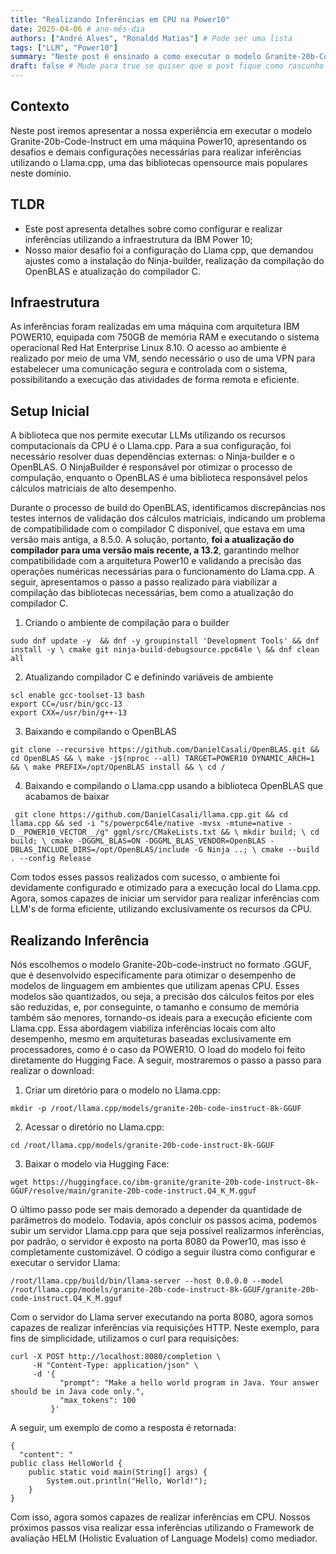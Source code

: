 ```yaml
---
title: "Realizando Inferências em CPU na Power10"
date: 2025-04-06 # ano-mês-dia
authors: ["André Alves", "Ronaldd Matias"] # Pode ser uma lista
tags: ["LLM", "Power10"]
summary: "Neste post é ensinado a como executar o modelo Granite-20b-Code-Instruct em CPU em uma máquina Power10. "
draft: false # Mude para true se quiser que o post fique como rascunho
---
```


## Contexto  
Neste post iremos apresentar a nossa experiência em executar o modelo Granite-20b-Code-Instruct em uma máquina Power10, apresentando os desafios e demais configurações necessárias para realizar inferências utilizando o Llama.cpp, uma das bibliotecas opensource mais populares neste domínio.

## TLDR  
- Este post apresenta detalhes sobre como configurar e realizar inferências utilizando a infraestrutura da IBM Power 10;
- Nosso maior desafio foi a configuração do Llama cpp, que demandou ajustes como a instalação do Ninja-builder, realização da compilação do OpenBLAS e atualização do compilador C.

## Infraestrutura  
As inferências foram realizadas em uma máquina com arquitetura IBM POWER10, equipada com 750GB de memória RAM e executando o sistema operacional Red Hat Enterprise Linux 8.10. O acesso ao ambiente é realizado por meio de uma VM, sendo necessário o uso de uma VPN para estabelecer uma comunicação segura e controlada com o sistema, possibilitando a execução das atividades de forma remota e eficiente.

## Setup Inicial  
A biblioteca que nos permite executar LLMs utilizando os recursos computacionais da CPU é o Llama.cpp. Para a sua configuração, foi necessário resolver duas dependências externas: o Ninja-builder e o OpenBLAS. O NinjaBuilder é responsável por otimizar o processo de compulação, enquanto o OpenBLAS é uma biblioteca responsável pelos cálculos matriciais de alto desempenho.

Durante o processo de build do OpenBLAS, identificamos discrepâncias nos testes internos de validação dos cálculos matriciais, indicando um problema de compatibilidade com o compilador C disponível, que estava em uma versão mais antiga, a 8.5.0. A solução, portanto, **foi a atualização do compilador para uma versão mais recente, a 13.2**, garantindo melhor compatibilidade com a arquitetura Power10 e validando a precisão das operações numéricas necessárias para o funcionamento do Llama.cpp. A seguir, apresentamos o passo a passo realizado para viabilizar a compilação das bibliotecas necessárias, bem como a atualização do compilador C.

1. Criando o ambiente de compilação para o builder

```
sudo dnf update -y  && dnf -y groupinstall 'Development Tools' && dnf install -y \ cmake git ninja-build-debugsource.ppc64le \ && dnf clean all
```

2. Atualizando compilador C e definindo variáveis de ambiente

```
scl enable gcc-toolset-13 bash
export CC=/usr/bin/gcc-13
export CXX=/usr/bin/g++-13
```

3. Baixando e compilando o OpenBLAS

```
git clone --recursive https://github.com/DanielCasali/OpenBLAS.git && cd OpenBLAS && \ make -j$(nproc --all) TARGET=POWER10 DYNAMIC_ARCH=1 && \ make PREFIX=/opt/OpenBLAS install && \ cd /
```

4. Baixando e compilando o Llama.cpp usando a biblioteca OpenBLAS que acabamos de baixar

```
 git clone https://github.com/DanielCasali/llama.cpp.git && cd llama.cpp && sed -i "s/powerpc64le/native -mvsx -mtune=native -D__POWER10_VECTOR__/g" ggml/src/CMakeLists.txt && \ mkdir build; \ cd build; \ cmake -DGGML_BLAS=ON -DGGML_BLAS_VENDOR=OpenBLAS -DBLAS_INCLUDE_DIRS=/opt/OpenBLAS/include -G Ninja ..; \ cmake --build . --config Release
```

Com todos esses passos realizados com sucesso, o ambiente foi devidamente configurado e otimizado para a execução local do Llama.cpp. Agora, somos capazes de iniciar um servidor para realizar inferências com LLM's de forma eficiente, utilizando exclusivamente os recursos da CPU.


## Realizando Inferência

Nós escolhemos o modelo Granite-20b-code-instruct no formato .GGUF, que é desenvolvido especificamente para otimizar o desempenho de modelos de linguagem em ambientes que utilizam apenas CPU. Esses modelos são quantizados, ou seja, a precisão dos cálculos feitos por eles são reduzidas, e, por conseguinte, o tamanho e consumo de memória também são menores, tornando-os ideais para a execução eficiente com Llama.cpp. Essa abordagem viabiliza inferências locais com alto desempenho, mesmo em arquiteturas baseadas exclusivamente em processadores, como é o caso da POWER10.
O load do modelo foi feito diretamente do Hugging Face. A seguir, mostraremos o passo a passo para realizar o download:

1. Criar um diretório para o modelo no Llama.cpp:

```
mkdir -p /root/llama.cpp/models/granite-20b-code-instruct-8k-GGUF
```

2. Acessar o diretório no Llama.cpp: 

```
cd /root/llama.cpp/models/granite-20b-code-instruct-8k-GGUF
```

3. Baixar o modelo via Hugging Face: 

```
wget https://huggingface.co/ibm-granite/granite-20b-code-instruct-8k-GGUF/resolve/main/granite-20b-code-instruct.Q4_K_M.gguf
```

O último passo pode ser mais demorado a depender da quantidade de parâmetros do modelo. Todavia, após concluir os passos acima, podemos subir um servidor Llama.cpp para que seja possível realizarmos inferências, por padrão, o servidor é exposto na porta 8080 da Power10, mas isso é completamente customizável. O código a seguir ilustra como configurar e executar o servidor Llama:

```
/root/llama.cpp/build/bin/llama-server --host 0.0.0.0 --model /root/llama.cpp/models/granite-20b-code-instruct-8k-GGUF/granite-20b-code-instruct.Q4_K_M.gguf
```

Com o servidor do Llama server executando na porta 8080, agora somos capazes de realizar inferências via requisições HTTP. Neste exemplo, para fins de simplicidade, utilizamos o curl para requisições:


```
curl -X POST http://localhost:8080/completion \
     -H "Content-Type: application/json" \
     -d '{
           "prompt": "Make a hello world program in Java. Your answer should be in Java code only.",
           "max_tokens": 100
         }'

```

A seguir, um exemplo de como a resposta é retornada:

```
{
  "content": "
public class HelloWorld {
    public static void main(String[] args) {
        System.out.println("Hello, World!");
    }
}
```

Com isso, agora somos capazes de realizar inferências em CPU. Nossos próximos passos visa realizar essa inferências utilizando o Framework de avaliação HELM (Holistic Evaluation of Language Models) como mediador.